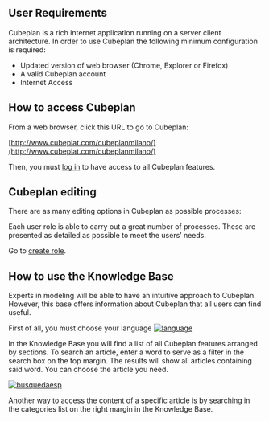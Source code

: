 ## User Requirements
Cubeplan is a rich internet application running on a server client architecture.
In order to use Cubeplan the following minimum configuration is required:
-  Updated version of web browser (Chrome, Explorer or Firefox)
-  A valid Cubeplan account
-  Internet Access

## How to access Cubeplan

From a web browser, click this URL to go to Cubeplan:

[http://www.cubeplat.com/cubeplanmilano/](http://www.cubeplat.com/cubeplanmilano/)

Then, you must  [log in](http://www.cubeplat.com:8081/wiki/en/knowledge-base/how-to-sign-up/)  to have access to all Cubeplan features.

## Cubeplan editing

There are as many editing options in Cubeplan as possible processes:

Each user role is able to carry out a great number of processes. These are presented as detailed as possible to meet the users’ needs.

Go to  [create role](http://www.cubeplat.com:8081/wiki/en/knowledge-base/role-manager-2/#New_Role).

## How to use the Knowledge Base

Experts in modeling will be able to have an intuitive approach to Cubeplan. However, this base offers information about Cubeplan that all users can find useful.

First of all, you must choose your language [![language](http://www.cubeplat.com:8081/wiki/wp-content/uploads/2016/12/language.png)](http://www.cubeplat.com:8081/wiki/wp-content/uploads/2016/12/language.png)

In the Knowledge Base you will find a list of all Cubeplan features arranged by sections. To search an article, enter a word to serve as a filter in the search box on the top margin. The results will show all articles containing said word. You can choose the article you need.

[![busquedaesp](http://www.cubeplat.com:8081/wiki/wp-content/uploads/2016/12/busquedaesp.png)](http://www.cubeplat.com:8081/wiki/wp-content/uploads/2016/12/busquedaesp.png)

Another way to access the content of a specific article is by searching in the categories list on the right margin in the Knowledge Base.
<!--stackedit_data:
eyJoaXN0b3J5IjpbLTE2NDA5ODMxNTNdfQ==
-->